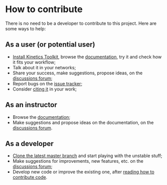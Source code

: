# How to contribute

There is no need to be a developer to contribute to this project. Here are some ways to help:

## As a user (or potential user)

- [Install Kinetics Toolkit](getting_started_installing.md), browse the [documentation](https://kineticstoolkit.uqam.ca), try it and check how it fits your workflow;
- Talk about it in your networks;
- Share your success, make suggestions, propose ideas, on the [discussions forum](https://github.com/felixchenier/kineticstoolkit/discussions);
- Report bugs on the [issue tracker](https://github.com/felixchenier/kineticstoolkit/issues);
- Consider [citing it](ktk_citing.md) in your work;

## As an instructor

- Browse the [documentation](https://kineticstoolkit.uqam.ca);
- Make suggestions and propose ideas on the documentation, on the [discussions forum](https://github.com/felixchenier/kineticstoolkit/discussions).

## As a developer

- [Clone the latest master branch](dev_installing_from_github.md) and start playing with the unstable stuff;
- Make suggestions for improvements, new features, etc. on the [discussions forum](https://github.com/felixchenier/kineticstoolkit/discussions);
- Develop new code or improve the existing one, after [reading how to contribute code](dev_rules.md).
